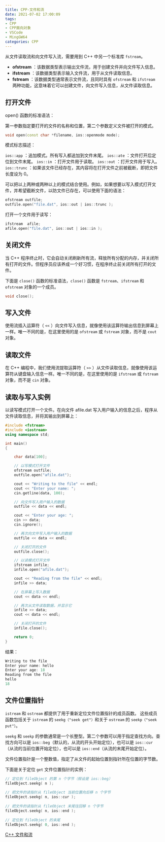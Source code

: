 ```yaml
---
title: CPP-文件和流
date: 2021-07-02 17:00:09
tags:
- CPP
- CPP面向对象
- VSCode
- MingGW64
categories: CPP
---
```


从文件读取流和向文件写入流，需要用到 C++ 中另一个标准库 `fstream`。

* **ofstream** ：该数据类型表示输出文件流，用于创建文件并向文件写入信息。
* **ifstream** ：该数据类型表示输入文件流，用于从文件读取信息。
* **fstream** ：该数据类型通常表示文件流，且同时具有 `ofstream` 和 `ifstream` 两种功能，这意味着它可以创建文件，向文件写入信息，从文件读取信息。

<!--more-->

## 打开文件

open() 函数的标准语法：

第一参数指定要打开的文件的名称和位置，第二个参数定义文件被打开的模式。

```cpp
void open(const char *filename, ios::openmode mode);
```

模式标志描述：

`ios::app` ：追加模式。所有写入都追加到文件末尾。
`ios::ate` ：文件打开后定位到文件末尾。
`ios::in` ：打开文件用于读取。
`ios::out` ：打开文件用于写入。
`ios::trunc` ：如果该文件已经存在，其内容将在打开文件之前被截断，即把文件长度设为 0。

可以把以上两种或两种以上的模式结合使用。例如，如果想要以写入模式打开文件，并希望截断文件，以防文件已存在，可以使用下面的语法：

```cpp
ofstream outfile;
outfile.open("file.dat", ios::out | ios::trunc );
```

打开一个文件用于读写：

```cpp
ifstream  afile;
afile.open("file.dat", ios::out | ios::in );
```

## 关闭文件

当 C++ 程序终止时，它会自动关闭刷新所有流，释放所有分配的内存，并关闭所有打开的文件。但程序员应该养成一个好习惯，在程序终止前关闭所有打开的文件。

下面是 `close()` 函数的标准语法，`close()` 函数是 `fstream`、`ifstream` 和 `ofstream` 对象的一个成员。

```cpp
void close();
```

## 写入文件

使用流插入运算符（ `<<` ）向文件写入信息，就像使用该运算符输出信息到屏幕上一样。唯一不同的是，在这里使用的是 `ofstream` 或 `fstream` 对象，而不是 `cout` 对象。

## 读取文件

在 C++ 编程中，我们使用流提取运算符（ `>>` ）从文件读取信息，就像使用该运算符从键盘输入信息一样。唯一不同的是，在这里使用的是 `ifstream` 或 `fstream` 对象，而不是 `cin` 对象。

## 读取与写入实例

以读写模式打开一个文件。在向文件 afile.dat 写入用户输入的信息之后，程序从文件读取信息，并将其输出到屏幕上：

```cpp
#include <fstream>
#include <iostream>
using namespace std;

int main()
{

    char data[100];

    // 以写模式打开文件
    ofstream outfile;
    outfile.open("afile.dat");

    cout << "Writing to the file" << endl;
    cout << "Enter your name: ";
    cin.getline(data, 100);

    // 向文件写入用户输入的数据
    outfile << data << endl;

    cout << "Enter your age: ";
    cin >> data;
    cin.ignore();

    // 再次向文件写入用户输入的数据
    outfile << data << endl;

    // 关闭打开的文件
    outfile.close();

    // 以读模式打开文件
    ifstream infile;
    infile.open("afile.dat");

    cout << "Reading from the file" << endl;
    infile >> data;

    // 在屏幕上写入数据
    cout << data << endl;

    // 再次从文件读取数据，并显示它
    infile >> data;
    cout << data << endl;

    // 关闭打开的文件
    infile.close();

    return 0;
}
```

结果：

```cpp
Writing to the file
Enter your name: hello
Enter your age: 18
Reading from the file
hello
18
```

## 文件位置指针

`istream` 和 `ostream` 都提供了用于重新定位文件位置指针的成员函数。
这些成员函数包括关于 `istream` 的 `seekg（"seek get"）`和关于 `ostream` 的 `seekp（"seek put"）`。

`seekg` 和 `seekp` 的参数通常是一个长整型。第二个参数可以用于指定查找方向。查找方向可以是 `ios::beg`（默认的，从流的开头开始定位），也可以是 `ios::cur`（从流的当前位置开始定位），也可以是 `ios::end`（从流的末尾开始定位）。

文件位置指针是一个整数值，指定了从文件的起始位置到指针所在位置的字节数。

下面是关于定位 `get` 文件位置指针的实例：

```cpp
// 定位到 fileObject 的第 n 个字节（假设是 ios::beg）
fileObject.seekg( n );
 
// 把文件的读指针从 fileObject 当前位置向后移 n 个字节
fileObject.seekg( n, ios::cur );
 
// 把文件的读指针从 fileObject 末尾往回移 n 个字节
fileObject.seekg( n, ios::end );
 
// 定位到 fileObject 的末尾
fileObject.seekg( 0, ios::end );
```

[C++ 文件和流](https://www.runoob.com/cplusplus/cpp-files-streams.html)